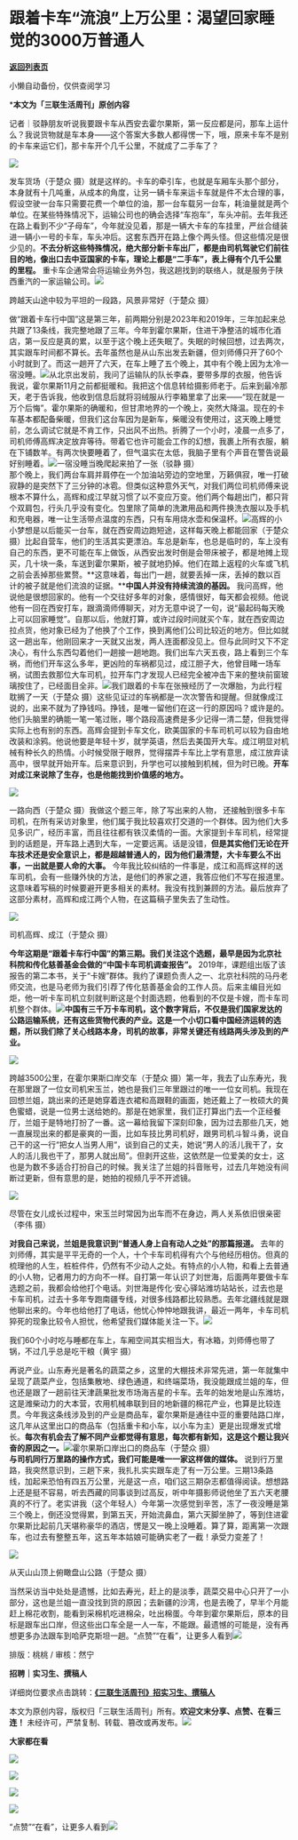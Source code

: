 # 跟着卡车“流浪”上万公里：渴望回家睡觉的3000万普通人

[**返回列表页**](/gzh/三联生活周刊)

小懒自动备份，仅供查阅学习

***本文为「三联生活周刊」原创内容**

记者｜驳静朋友听说我要跟卡车从西安去霍尔果斯，第一反应都是问，那车上运什么？我说货物就是车本身——这个答案大多数人都得愣一下，哦，原来卡车不是别的卡车来运它们，那卡车开个几千公里，不就成了二手车了？

![](https://mmbiz.qpic.cn/sz_mmbiz_png/mscgUN7TcTKT8uMsHcvQqibDGnnKic1LfmlM6sqz9ny80ibPltgicfFFiasIljA35zibICKicicR01AvAM2Cfn0oM7Imbg/640?wx_fmt=png&from;=appmsg)

发车货场（于楚众
摄）就是这样的。卡车的牵引车，也就是车厢车头那个部分，本身就有十几吨重，从成本的角度，让另一辆卡车来运卡车就是件不太合理的事，假设空驶一台车只需要花费一个单位的油，那一台车载另一台车，耗油量就是两个单位。在某些特殊情况下，运输公司也的确会选择“车抱车”，车头冲前。去年我还在路上看到不少“子母车”，今年就没见着，那是一辆大卡车的车挂里，严丝合缝装进一辆小一号的卡车，车头冲后。这套东西开在路上像个两头怪。但这些情况是很少见的。**不去分析这些特殊情况，绝大部分新卡车出厂，都是由司机驾驶它们前往目的地，像出口去中亚国家的卡车，理论上都是“二手车”，表上得有个几千公里的里程。**
重卡车企通常会将运输业务外包，我这趟找到的联络人，就是服务于陕西重汽的一家运输公司。![](https://mmbiz.qpic.cn/mmbiz_jpg/c2Sib3Mp7pOOZzJZKaFoZicictEjUXlviciatMOm0HyldFRBSz1Htu4b246H00xOOl8nbzwCMJnE4kn6rBoNXakEl5A/640?wx_fmt=jpeg&from;=appmsg)

跨越天山途中较为平坦的一段路，风景非常好（于楚众 摄）

做“跟着卡车行中国”这是第三年，前两期分别是2023年和2019年，三年加起来总共跟了13条线，我完整地跟了三年。今年到霍尔果斯，住进干净整洁的城市化酒店，第一反应是真的累，以至于这个晚上还失眠了。失眠的时候回想，过去两次，其实跟车时间都不算长。去年虽然也是从山东出发去新疆，但刘师傅只开了60个小时就到了。而这一趟开了六天，在车上睡了五个晚上，其中有个晚上因为太冷一宿没睡。[![](https://mmbiz.qpic.cn/sz_mmbiz_jpg/XnMeqb0xcz5q5kcd4iaOic4UhSw8qj6uibfmvmRGxoqLGKHPiahslBqytEwib0t0XgXXz0oiaJiaoRBTXIHjd560jCCKw/640?wx_fmt=jpeg&from;=appmsg)]()从北京出发前，我问了运输队的队长李森，要带多厚的衣服，他告诉我说，霍尔果斯11月之前都挺暖和。我把这个信息转给摄影师老于。后来到最冷那天，老于告诉我，他收到信息后就将羽绒服从行李箱里拿了出来——“现在就是一万个后悔”。霍尔果斯的确暖和，但甘肃地界的一个晚上，突然大降温。现在的卡车基本都配备柴暖，但我们这台车因为是新车，柴暖没有使用过，这天晚上睡觉前，怎么调试它就是不肯工作，只出风不出热。折腾了一个小时，凌晨一点多了，司机师傅高辉决定放弃等待。带着它也许可能会工作的幻想，我裹上所有衣服，躺在下铺数羊。有两次快要睡着了，但气温实在太低，我脑子里有个声音在警告说最好别睡着。![](https://mmbiz.qpic.cn/mmbiz_jpg/c2Sib3Mp7pOOZzJZKaFoZicictEjUXlviciatGFSMVaY6Revl8sBR5SQnDLO3OP096LakyI0bxoFPibe28kE4X8hRdFQ/640?wx_fmt=jpeg&from;=appmsg)一宿没睡当晚爬起来拍了一张（驳静
摄）  
那个晚上，我们两台车肩并肩停在一个加油站旁边的空地里，万籁俱寂，唯一打破寂静的是突然下了三分钟的冰雹。但类似这种意外天气，对我们两位司机师傅来说根本不算什么，高辉和成江早就习惯了以不变应万变。他们两个每趟出门，都只背个双肩包，行头几乎没有变化。包里除了简单的洗漱用品和两件换洗衣服以及手机和充电器，唯一让生活带点温度的东西，只有车用烧水壶和保温杯。![](https://mmbiz.qpic.cn/mmbiz_jpg/c2Sib3Mp7pOOZzJZKaFoZicictEjUXlviciathTV2YP0kDJaOSzTlkdaqGyoWyJHgGKYqyibibv2tWI5qgRVQLDn5kFGw/640?wx_fmt=jpeg&from;=appmsg)高辉的小小梦想是以后能买一台车，就在西安周边跑短途，这样每天晚上都能回家（于楚众
摄）比起自营车，他们的生活其实更漂泊。车总是新车，也总是临时的，车上没有自己的东西，更不可能在车上做饭，从西安出发时倒是会带床被子，都是地摊上现买，几十块一条，车送到霍尔果斯，被子就地扔掉。他们在踏上返程的火车或飞机之前会丢掉那些累赘。**这意味着，每出门一趟，就要丢掉一床，丢掉的数以百计的被子就是他们流浪的证据。****中国人并没有持续流浪的基因。**
我问高辉，他说他是很想回家的。他有一个交往好多年的对象，感情很好，每天都会视频。他说他有一回在西安打车，跟滴滴师傅聊天，对方无意中说了一句，说“最起码每天晚上可以回家睡觉”。自那以后，他就打算，或许过段时间就买个车，就在西安周边拉点货，他对象已经为了他换了个工作，换到离他们公司比较近的地方。但比如就这一趟出车，他刚回来才一天就又出发，两人连面都没见上。但与此同时又下不定决心，有什么东西勾着他们一趟接一趟地跑。我们出车六天五夜，路上看到三个车祸，而他们开车这么多年，更凶险的车祸都见过，成江胆子大，他曾目睹一场车祸，试图去救那位大车司机，拉开车门才发现人已经完全被冲击下来的整块前窗玻璃按住了，已经面目全非。![](https://mmbiz.qpic.cn/mmbiz_jpg/c2Sib3Mp7pOOZzJZKaFoZicictEjUXlviciatLaaj4va7IKtJuEqA5AoSRv1FQicxh1J4QFWKFHxA4KQRpWsFEkGAHJQ/640?wx_fmt=jpeg&from;=appmsg)我们跟着的卡车在张掖经历了一次爆胎，为此行程耽搁了一天（于楚众
摄）这些见证过的车祸都是一次次警告和提醒。但就像成江说的，出来不就为了挣钱吗。挣钱，是唯一留他们在这一行的原因吗？或许是的。他们头脑里的确能一笔一笔过账，哪个路段高速费是多少记得一清二楚，但我觉得实际上也有别的东西。高辉会提到卡车文化，欧美国家的卡车司机可以较为自由地改装和涂鸦。他说他要是年轻十岁，就学英语，然后去美国开大车。成江明显对机械有种长久的热情。小时候受限于眼界，觉得摆弄卡车比上学有意思，成江放弃读高中，很早就开始开车。后来意识到，升学也可以接触到机械，但为时已晚。**开车对成江来说除了生存，也是他能找到价值感的地方。**

![](https://mmbiz.qpic.cn/sz_mmbiz_png/mscgUN7TcTKT8uMsHcvQqibDGnnKic1LfmuAC5FAyDjiacS8LByVfRlWfzql2aU301wFzGom8ZLT9kdRqn0SetRrw/640?wx_fmt=png&from;=appmsg)

一路向西（于楚众 摄）我做这个题三年，除了写出来的人物，
还接触到很多卡车司机，在所有采访对象里，他们属于我比较喜欢打交道的一个群体。因为他们大多见多识广，经历丰富，而且往往都有铁汉柔情的一面。大家提到卡车司机，经常提到的话题是，开车路上遇到大车，一定要远离。话是没错，**但是其实他们无论在开车技术还是安全意识上，都是超越普通人的，因为他们最清楚，大卡车要么不出事，一出就是要人命的大事。**
今年我比较纠结的一件事是，成江和高辉这样的送车司机，会有一些赚外快的方法，是他们的养家之道，我答应他们不写在报道里。这意味着写稿的时候要避开更多相关的素材。我没有找到兼顾的方法。最后放弃了这部分素材，高辉和成江两个人物，在这篇稿子里失去了生动性。

![](https://mmbiz.qpic.cn/mmbiz_png/c2Sib3Mp7pOOZzJZKaFoZicictEjUXlviciatpLSrdfWuwpvqticR6pTlgcRGOX85qqLViaJSCTK84pW0arPWlblzVKWA/640?wx_fmt=png&from;=appmsg)

司机高辉、成江（于楚众 摄）

**今年这期是“跟着卡车行中国”的第三期。我们关注这个选题，最早是因为北京社科院和传化慈善基金会做的“中国卡车司机调查报告”。**
2019年，课题组出版了该报告的第二本书，关于“卡嫂”群体。我约了课题负责人之一、北京社科院的马丹老师交流，也是马老师为我们引荐了传化慈善基金会的工作人员。后来主编目光如炬，他一听卡车司机立刻就判断这是个封面选题，他看到的不仅是卡嫂，而卡车司机整个群体。[![](https://mmbiz.qpic.cn/sz_mmbiz_jpg/XnMeqb0xcz5q5kcd4iaOic4UhSw8qj6uibfmvmRGxoqLGKHPiahslBqytEwib0t0XgXXz0oiaJiaoRBTXIHjd560jCCKw/640?wx_fmt=jpeg&from;=appmsg)]()**中国有三千万卡车司机，这个数字背后，不仅是我们国家发达的公路运输系统，还有这些货物代表的产业。这是一个小切口看中国经济运转的选题，所以我们除了关心线路本身，司机的故事，非常关键还有线路两头涉及到的产业。**

![](https://mmbiz.qpic.cn/sz_mmbiz_png/mscgUN7TcTKT8uMsHcvQqibDGnnKic1LfmgictdQ2WR1xpISK7gg8pAnNO9z8ibdzQgg4DdQl4r9hiatmkHXkxRFZjA/640?wx_fmt=png&from;=appmsg)

跨越3500公里，在霍尔果斯口岸交车（于楚众
摄）第一年，我去了山东寿光，我在那里跟了一位女司机宋玉兰，她也是我们三年里跟过的唯一一位女司机。我现在回想兰姐，跳出来的还是她穿着连衣裙和高跟鞋的画面，她还戴上了一枚硕大的黄色蜜蜡，说是一位男士送给她的。那是在她家里，我们正打算出门去一个正经餐厅，兰姐于是特地打扮了一番。这一幕给我留下深刻印象，因为过去那些几天，她一直展现出来的都是豪爽的一面，比如车技比男司机好，跟男司机斗智斗勇，说自己干的这一行“把女人当男人用“，谈到自己的丈夫，她说“男人的活儿我干了，女人的活儿我也干了，那男人就出局”。但剥开这些，这依然是一位爱美的女士，这也是为数不多适合打扮自己的时候。我关注了兰姐的抖音账号，过去几年她没有间断过更新，但有意思的是，她拍的视频几乎不开滤镜。

![](https://mmbiz.qpic.cn/mmbiz_jpg/c2Sib3Mp7pOOZzJZKaFoZicictEjUXlviciatAV59kGIZBZU9FyHqa6UfS4iaBeeoD2LicTv22cXvhjd7suO7ZJ23vYzA/640?wx_fmt=jpeg&from;=appmsg)

尽管在女儿成长过程中，宋玉兰时常因为出车而不在身边，两人关系依旧很亲密（李伟 摄）

**对我自己来说，兰姐是我意识到“普通人身上自有动人之处”的那篇报道。**
去年的刘师傅，其实是平平无奇的一个人，十个卡车司机得有六个与他经历相仿。但真的梳理他的人生，桩桩件件，仍然有不少动人之处。有特点的小人物，和看上去普通的小人物，记者用力的方向不一样。自打第一年认识了刘世海，后面两年要做卡车选题之前，我都会给他打个电话。刘世海是传化·安心驿站潍坊站站长，过去也是卡车司机，过去十多年专跑南疆专线，对很多线路都比较熟悉。去年北疆线就是跟他聊出来的。今年也给他打了电话，他忧心忡忡地跟我讲，最近一两年，卡车司机猝死的现象比较令人担忧，他希望我们媒体能关注一下。![](https://mmbiz.qpic.cn/mmbiz_jpg/c2Sib3Mp7pOOZzJZKaFoZicictEjUXlviciatpo5x8eDibVz5kabItZ8HxBGXDDLRRnlktQOUaMVec5H1oyEIGntTOnQ/640?wx_fmt=jpeg&from;=appmsg)

我们60个小时吃与睡都在车上，车厢空间其实相当大，有冰箱，刘师傅也带了锅，不过几乎总是吃干粮（黄宇 摄）

再说产业。山东寿光是著名的蔬菜之乡，这里的大棚技术非常先进，第一年就集中呈现了蔬菜产业，包括集散地、绿色通道，和终端菜场，我没能跟成兰姐的车，但也还是跟了一趟前往天津蔬果批发市场海吉星的卡车。去年的始发地是山东潍坊，这是潍柴动力的大本营，农用机械串联到目的地新疆的棉花产业，也算是比较连贯。今年我这条线涉及到的产业是商品车，霍尔果斯是通往中亚的重要陆路口岸，这几年从这里出口的商品车（包括重卡和小车，以小车为主）更是出现爆发式增长。**每次有机会去了解不同产业都觉得有意思，每次都有新知，这是这个题让我兴奋的原因之一。**![](https://mmbiz.qpic.cn/mmbiz_png/c2Sib3Mp7pOOZzJZKaFoZicictEjUXlviciatRaMbjibIsS6VkzfFQCHmc5L9tda8m6icl0tJ4mH5WKa8CGeKWbQRM2Hg/640?wx_fmt=png&from;=appmsg)霍尔果斯口岸出口的商品车（于楚众
摄）  
**与司机同行万里路的操作方式，我们可能是唯一一家这样做的媒体。**
说到行万里路，我突然意识到，三趟下来，我扎扎实实跟车走了有一万公里。三期13条路线，加起来恐怕有四五万公里，光是这一点，咱们这三期杂志都值得阅读。想想路上还是挺不容易，听去西藏的同事谈到过高反，听中年摄影师说他坐了五六天老腰真的不行了。老实讲我（这个年轻人）今年第一次感觉到辛苦，冻了一夜没睡是第三个晚上，倒还没觉得累，到第五天，开始流鼻血，第六天脚坐肿了，等到住进霍尔果斯比起前几天堪称豪华的酒店，愣是又一晚上没睡着。算了算，距离第一次跟车，也过去有整整五年，这五年本姑娘可能确实老了一截！承受力变差了！

![](https://mmbiz.qpic.cn/mmbiz_jpg/c2Sib3Mp7pOOZzJZKaFoZicictEjUXlviciatCFMPloZqPx0Y2ia78kudIGvwUvmJqHOHXyibkmCUacAQQneytna0FmaA/640?wx_fmt=jpeg&from;=appmsg)

从天山山顶上俯瞰盘山公路（于楚众 摄）

当然采访当中处处是遗憾，比如去寿光，赶上的是淡季，蔬菜交易中心只开了一小部分，这也是兰姐一直没找到货的原因；去新疆的沙湾，也是去晚了，早半个月能赶上棉花收割，能看到采棉机吃进棉朵，吐出棉蛋。今年到霍尔果斯后，原本的目标是跟车出口岸，但这些出口车全是一人一车，不能跟。最遗憾的可能是，没有再想更多办法跟车到哈萨克斯坦一趟。“点赞”“在看”，让更多人看到![](https://mmbiz.qpic.cn/mmbiz_gif/c2Sib3Mp7pON9hkSZwdTibRHNZSMPyiapUCHJwlyoZVBC3SfmPmF0VKjkm3NiaToQloHFJ6icyicqZnqgXp6pSQJt5gg/640?wx_fmt=gif&from;=appmsg&wxfrom;=5&wx;_lazy=1&tp;=webp)  
  
  
  
  
  

排版：桃桃 / 审核：然宁

  
**招聘｜实习生、撰稿人**  

详细岗位要求点击跳转：[**《三联生活周刊》招实习生、撰稿人**](http://mp.weixin.qq.com/s?__biz=MTc5MTU3NTYyMQ==&mid=2651136871&idx=3&sn=f1c0777fe9d31881e5dfca68ebc2937f&chksm=5907324d6e70bb5b3546dfe1c7b31b5fe05664bebbf36356ba9a1a352e0678444cad62875ad4&scene=21#wechat_redirect)

本文为原创内容，版权归「三联生活周刊」所有。**欢迎文末分享、点赞、在看三连！**
未经许可，严禁复制、转载、篡改或再发布。![](https://mmbiz.qpic.cn/sz_mmbiz_png/Gg7Qtoh7Aic9ZTmAdCc80b4nD7xicgPt863QWU7oNswDx19XrjfTtSl8QwatY2EEZGuNd1WRRiapDZjcDhTnNYmBg/640?wx_fmt=other&wxfrom;=5&wx;_lazy=1&wx;_co=1&retryload;=1&tp;=webp)

**大家都在看**

[![](https://mmbiz.qpic.cn/mmbiz_png/c2Sib3Mp7pOPLUg9qgDxXAlcuUMzF1gmTLiaoibwVaYeZyGYAp22CcSNukfbpzOtLLGFOXxxibYeCnjy5vAzNqG8gA/640?wx_fmt=other&from;=appmsg&wxfrom;=5&wx;_lazy=1&wx;_co=1&tp;=webp)](http://mp.weixin.qq.com/s?__biz=MTc5MTU3NTYyMQ==&mid=2651460178&idx=1&sn=342916e8441b0033db6b2f6d857fec5a&chksm=590803786e7f8a6e339054f371b91e4ea81313f402b9654e762efe9c2afe0248d314385ff04b&scene=21#wechat_redirect)

[![](https://mmbiz.qpic.cn/mmbiz_jpg/c2Sib3Mp7pOPdeBiaLtUWxHofYT7gDHvmJdzzlUSJ1iaFMbk039hWibrXShONnA1JTTawkKsvLicNIe5SeiavRKcbwdw/640?wx_fmt=other&tp;=webp&wxfrom;=5&wx;_lazy=1&wx;_co=1)](http://mp.weixin.qq.com/s?__biz=MTc5MTU3NTYyMQ==&mid=2651460699&idx=2&sn=5d606f774a8fbb88917af6c42cb7fc8a&chksm=590805716e7f8c6706899302f60a1f5200daf85d8b9b9cc009f7dfba64ea6c89686fad092932&scene=21#wechat_redirect)

  

![](https://mmbiz.qpic.cn/sz_mmbiz_png/Gg7Qtoh7Aic9ZTmAdCc80b4nD7xicgPt86k1kgpU51hWCHjV92ryhVW35PLCvLhxLw9XDhXjgeDyZhHSx5EbRcfg/640?wx_fmt=other&wxfrom;=5&wx;_lazy=1&wx;_co=1&retryload;=1&tp;=webp)

  
[![](https://mmbiz.qpic.cn/sz_mmbiz_jpg/XnMeqb0xcz5q5kcd4iaOic4UhSw8qj6uibfmvmRGxoqLGKHPiahslBqytEwib0t0XgXXz0oiaJiaoRBTXIHjd560jCCKw/640?wx_fmt=jpeg&from;=appmsg)]()  
  
“点赞”“在看”，让更多人看到![](https://mmbiz.qpic.cn/mmbiz_gif/c2Sib3Mp7pON9hkSZwdTibRHNZSMPyiapUCHJwlyoZVBC3SfmPmF0VKjkm3NiaToQloHFJ6icyicqZnqgXp6pSQJt5gg/640?wx_fmt=gif&from;=appmsg&wxfrom;=5&wx;_lazy=1&tp;=webp)

